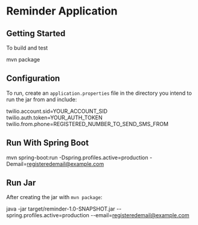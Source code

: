 Reminder Application
====================

Getting Started
---------------

To build and test

 mvn package

Configuration
-------------

To run, create an `application.properties` file in the directory you intend
to run the jar from and include:

 twilio.account.sid=YOUR_ACCOUNT_SID
 twilio.auth.token=YOUR_AUTH_TOKEN
 twilio.from.phone=REGISTERED_NUMBER_TO_SEND_SMS_FROM

Run With Spring Boot
--------------------

 mvn spring-boot:run -Dspring.profiles.active=production -Demail=registeredemail@example.com

Run Jar
-------

After creating the jar with `mvn package`:

 java -jar target/reminder-1.0-SNAPSHOT.jar --spring.profiles.active=production --email=registeredemail@example.com